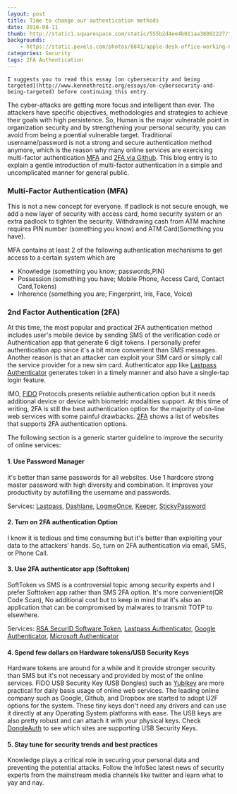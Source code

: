 ```yaml
---
layout: post
title: Time to change our authentication methods
date: 2016-08-11
thumb: http://static1.squarespace.com/static/555b2d4ee4b011aa38092227/t/567ad37b4bf118f6295be2e8/1450890108388/2FA+(Resources).png
backgrounds: 
    - https://static.pexels.com/photos/8841/apple-desk-office-working-8841.jpg
categories: Security
tags: 2FA Authentication
---
```


    I suggests you to read this essay [on cybersecurity and being targeted](http://www.kennethreitz.org/essays/on-cybersecurity-and-being-targeted) before continuing this entry.

The cyber-attacks are getting more focus and intelligent than ever. The attackers have specific objectives, methodologies and strategies to achieve their goals with high persistence. So, Human is the major vulnerable point in organization security and by strengthening your personal security, you can avoid from being a poential vulnerable target. Traditional username/password is not a strong and secure authentication method anymore, which is the reason why many online services are exercising multi-factor authentication [MFA](https://www.wikiwand.com/en/Multi-factor_authentication) and [2FA via Github](https://help.github.com/articles/about-two-factor-authentication/). This blog entry is to explain a gentle introduction of multi-factor authentication in a simple and uncomplicated manner for general public.

### Multi-Factor Authentication (MFA)

This is not a new concept for everyone. If padlock is not secure enough, we add a new layer of security with access card, home security system or an extra padlock to tighten the security. Withdrawing cash from ATM machine requires PIN number (something you know) and ATM Card(Something you have). 

MFA contains at least 2 of the following authentication mechanisms to get access to a certain system which are 

- Knowledge (something you know; passwords,PIN) 
- Possession (something you have; Mobile Phone, Access Card, Contact Card,Tokens)  
- Inherence (something you are; Fingerprint, Iris, Face, Voice)

### 2nd Factor Authentication (2FA)

At this time, the most popular and practical 2FA authentication method includes user's mobile device by sending SMS of the verification code or Authentication app that generate 6 digit tokens. I personally prefer authentication app since it's a bit more convenient than SMS messages. Another reason is that an attacker can exploit your SIM card or simply call the service provider for a new sim card. Authenticator app like [Lastpass Authenticator](https://lastpass.com/auth/) generates token in a timely manner and also have a single-tap login feature. 

IMO, [FIDO](https://fidoalliance.org/specifications/overview/) Protocols presents reliable authentication option but it needs additional device or device with biometric modalities support. At this time of writing, 2FA is still the best authentication option for the majority of on-line web services with some painful drawbacks. [2FA](https://twofactorauth.org/) shows a list of websites that supports 2FA authentication options.

The following section is a generic starter guideline to improve the security of online services:

#### 1. Use Password Manager 

it's better than same passwords for all websites. Use 1 hardcore strong master password with high diversity and combination. It improves your productivity by autofilling the username and passwords.

Services: [Lastpass](https://lastpass.com/), [Dashlane](https://www.dashlane.com/), [LogmeOnce](https://www.logmeonce.com/), [Keeper](https://keepersecurity.com/), [StickyPassword](https://www.stickypassword.com/lp/pcmag?utm_source=pcmag2016&utm_medium=review-1y&utm_term=mva&utm_content=lp-sp&utm_campaign=2016-06_pcmag&campaign_affid=d-pcmaga-lp201606)

#### 2. Turn on 2FA authentication Option

I know it is tedious and time consuming but it's better than exploiting your data to the attackers' hands.
So, turn on 2FA authentication via email, SMS, or Phone Call. 

#### 3. Use 2FA authenticator app (Softtoken)
SoftToken vs SMS is a controversial topic among security experts and I prefer Softtoken app rather than SMS 2FA option. It's more convenient(QR Code Scan), No additional cost but to keep in mind that it's also an application that can be compromised by malwares to transmit TOTP to elsewhere.

Services: [RSA SecurID Software Token](https://www.rsa.com/en-us/products-services/identity-access-management/securid/software-tokens), [Lastpass Authenticator](https://lastpass.com/auth/), [Google Authenticator](https://play.google.com/store/apps/details?id=com.google.android.apps.authenticator2), [Microsoft Authenticator](https://www.microsoft.com/en-us/store/p/authenticator/9wzdncrfj3rj)

#### 4. Spend few dollars on Hardware tokens/USB Security Keys

Hardware tokens are around for a while and it provide stronger security than SMS but it's not necessary and provided by most of the online services. FIDO USB Security Key (USB Dongles) such as [Yubikey](https://www.yubico.com/products/yubikey-hardware/) are more practical for daily basis usage of online web services. The leading online company such as Google, Github, and Dropbox are started to adopt U2F options for the system. These tiny keys don't need any drivers and can use it directly at any Operating System platforms with ease. The USB keys are also pretty robust and can attach it with your physical keys. Check [DongleAuth](http://www.dongleauth.info/) to see which sites are supporting USB Security Keys.

#### 5. Stay tune for security trends and best practices

Knowledge plays a critical role in securing your personal data and preventing the potential attacks. Follow the InfoSec latest news of security experts from the mainstream media channels like twitter and learn what to yay and nay.






